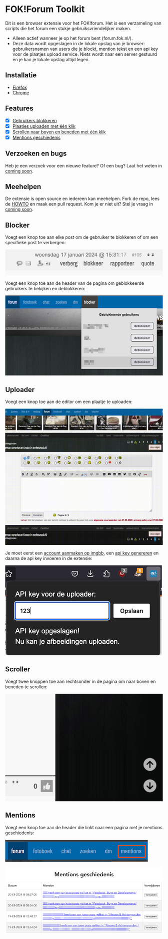 # FOK!Forum Toolkit

Dit is een browser extensie voor het FOK!forum. Het is een verzameling van scripts die het forum een stukje gebruiksvriendelijker maken.

- Alleen actief wanneer je op het forum bent (forum.fok.nl/).
- Deze data wordt opgeslagen in de lokale opslag van je browser: gebruikersnamen van users die je blockt, mention tekst en een api key voor de plaatjes upload service. Niets wordt naar een server gestuurd en je kan je lokale opslag altijd legen.

## Installatie

- [Firefox](https://addons.mozilla.org/en-US/firefox/addon/fok-forum-toolkit/)
- [Chrome](https://chromewebstore.google.com/detail/fokforum-toolkit/aeicidhhmkkbadjpbhnfbnpbokomepfh/)

## Features

- [x] [Gebruikers blokkeren](#blocker)
- [x] [Plaatjes uploaden met één klik](#uploader)
- [x] [Scrollen naar boven en beneden met één klik](#scroller)
- [x] [Mentions geschiedenis](#mentions)

## Verzoeken en bugs

Heb je een verzoek voor een nieuwe feature? Of een bug? Laat het weten in [coming soon](https://forum.fok.nl/topic/).

## Meehelpen

De extensie is open source en iedereen kan meehelpen. Fork de repo, lees de [HOWTO](HOWTO.md) en maak een pull request. Kom je er niet uit? Stel je vraag in [coming soon](https://forum.fok.nl/topic/).

## Blocker

Voegt een knop toe aan elke post om de gebruiker te blokkeren of om een specifieke post te verbergen:

![blocker afbeelding 1](public/readme/blocker_2.png)

Voegt een knop toe aan de header van de pagina om geblokkeerde gebruikers te bekijken en deblokkeren:

![blocker afbeelding 2](public/readme/blocker_1.png)

## Uploader

Voegt een knop toe aan de editor om een plaatje te uploaden:

![uploader video](public/readme/uploader_480.gif)

Je moet eerst een [account aanmaken op imgbb](https://imgbb.com/signup), een [api key genereren](https://api.imgbb.com) en daarna de api key invoeren in de extensie:

![uploader afbeeling 1](public/readme/uploader_1.png)

## Scroller

Voegt twee knoppen toe aan rechtsonder in de pagina om naar boven en beneden te scrollen:

![scroller afbeeling 1](public/readme/scroller.png)

## Mentions

Voegt een knop toe aan de header die linkt naar een pagina met je mentions geschiedenis:

![mentions afbeeling 1](public/readme/mentions_1.png)

![mentions afbeeling 2](public/readme/mentions_2.png)
